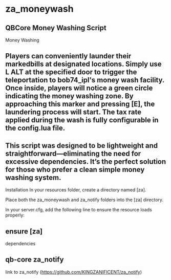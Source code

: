# za_moneywash

QBCore Money Washing Script
--------------------------------------
Money Washing


Players can conveniently launder their markedbills at designated locations. Simply use L ALT at the specified door to trigger the teleportation to bob74_ipl's money wash facility. Once inside, players will notice a green circle indicating the money washing zone. By approaching this marker and pressing [E], the laundering process will start. The tax rate applied during the wash is fully configurable in the config.lua file.
--------------------------------------
This script was designed to be lightweight and straightforward—eliminating the need for excessive dependencies. It’s the perfect solution for those who prefer a clean simple money washing system.
--------------------------------------
Installation
In your resources folder, create a directory named [za].

Place both the za_moneywash and za_notify folders into the [za] directory.

In your server.cfg, add the following line to ensure the resource loads properly:

ensure [za]
-------------------------------------
dependencies

qb-core
za_notify
-------------------------------------
link to za_notify 
(https://github.com/KINGZANIFICENT/za_notify)